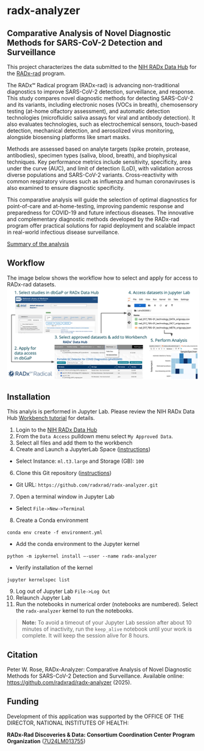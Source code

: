 # radx-analyzer
## Comparative Analysis of Novel Diagnostic Methods for SARS-CoV-2 Detection and Surveillance

This project characterizes the data submitted to the [NIH RADx Data Hub](https://radxdatahub.nih.gov/) for the [RADx-rad](https://www.nih.gov/research-training/medical-research-initiatives/radx/radx-programs) program.

The RADx℠ Radical program (RADx-rad) is advancing non-traditional diagnostics to improve SARS-CoV-2 detection, surveillance, and response. This study compares novel diagnostic methods for detecting SARS-CoV-2 and its variants, including electronic noses (VOCs in breath), chemosensory testing (at-home olfactory assessment), and automatic detection technologies (microfluidic saliva assays for viral and antibody detection). It also evaluates technologies, such as electrochemical sensors, touch-based detection, mechanical detection, and aerosolized virus monitoring, alongside biosensing platforms like smart masks.

Methods are assessed based on analyte targets (spike protein, protease, antibodies), specimen types (saliva, blood, breath), and biophysical techniques. Key performance metrics include sensitivity, specificity, area under the curve (AUC), and limit of detection (LoD), with validation across diverse populations and SARS-CoV-2 variants. Cross-reactivity with common respiratory viruses such as influenza and human coronaviruses is also examined to ensure diagnostic specificity.

This comparative analysis will guide the selection of optimal diagnostics for point-of-care and at-home-testing, improving pandemic response and preparedness for COVID-19 and future infectious diseases. The innovative and complementary diagnostic methods developed by the RADx-rad program offer practical solutions for rapid deployment and scalable impact in real-world infectious disease surveillance.

[Summary of the analysis](docs/RADx_rad_use_case_2025-06-09.pptx.pdf)

## Workflow
The image below shows the workflow how to select and apply for access to RADx-rad datasets.
![Workflow diagram](docs/workflow.png)

## Installation
This analyis is performed in  Jupyter Lab. Please review the NIH RADx Data Hub [Workbench tutorial](https://radxdatahub.nih.gov/workbenchTutorial?tutorial=jupyterLab) for details.

1. Login to the [NIH RADx Data Hub](https://radxdatahub.nih.gov/)
2. From the `Data Access` pulldown menu select `My Approved Data`.
3. Select all files and add them to the workbench
5. Create and Launch a JupyterLab Space ([instructions](https://radxdatahub.nih.gov/workbenchTutorial?tutorial=jupyterLab#create-space))
* Select Instance: `ml.t3.large` and Storage (GB): `100`
6. Clone this Git repository ([instructions](https://radxdatahub.nih.gov/workbenchTutorial?tutorial=jupyterLab#clone-git))
* Git URL: `https://github.com/radxrad/radx-analyzer.git`
7. Open a terminal window in Jupyter Lab
* Select `File->New->Terminal`
8. Create a Conda environment

```conda env create -f environment.yml```
* Add the conda environment to the Jupyter kernel
  
```python -m ipykernel install –-user --name radx-analyzer```
* Verify installation of the kernel
  
```jupyter kernelspec list```

9. Log out of Jupyter Lab `File->Log Out`
10. Relaunch Jupyter Lab
12. Run the notebooks in numerical order (notebooks are numbered). Select the `radx-analyzer` kernel to run the notebooks.


> **Note:** To avoid a timeout of your Jupyter Lab session after about 10 minutes of inactivity, run the `keep_alive` notebook until your work is complete. It will keep the session alive for 8 hours.

## Citation
Peter W. Rose, RADx-Analyzer: Comparative Analysis of Novel Diagnostic Methods for SARS-CoV-2 Detection and Surveillance. Available online: https://github.com/radxrad/radx-analyzer (2025).

## Funding
Development of this application was supported by the OFFICE OF THE DIRECTOR, NATIONAL INSTITUTES OF HEALTH:

**RADx-Rad Discoveries & Data: Consortium Coordination Center Program Organization** ([7U24LM013755](https://reporter.nih.gov/project-details/10745886))



